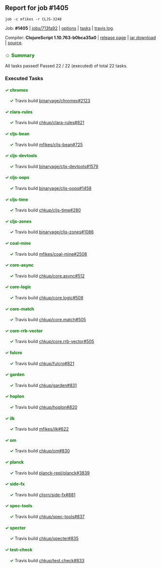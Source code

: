 ## Report for job #1405
```
job -c mfikes -r CLJS-3248
```


Job: **#1405** | [jobs/713fa92](https://github.com/cljs-oss/canary/commit/713fa92c7fc24e15fd16276b1a3dd8c1bb414a09) | [options](options.edn) | [tasks](tasks.edn) | [travis log](https://travis-ci.org/cljs-oss/canary/builds/686636396).

Compiler: **ClojureScript 1.10.763-b0bca35a0** | [release page](https://github.com/cljs-oss/canary/releases/tag/r1.10.763-b0bca35a0) | [jar download](https://github.com/cljs-oss/canary/releases/download/r1.10.763-b0bca35a0/clojurescript-1.10.763-b0bca35a0.jar) | [source](https://github.com/mfikes/clojurescript/commit/b0bca35a09774947faceea9923af79c7c93451ba).

### <b style='color:green'>☺ Summary</b>

All tasks passed! Passed 22 / 22 (executed) of total 22 tasks.

### Executed Tasks

#### <b style='color:green'>&#x2713; chromex</b>
&nbsp;&nbsp;&nbsp;&nbsp;<b style='color:green'>&#x2713;</b> Travis build [binaryage/chromex#2123](https://travis-ci.org/binaryage/chromex/builds/686638021)<br>

#### <b style='color:green'>&#x2713; clara-rules</b>
&nbsp;&nbsp;&nbsp;&nbsp;<b style='color:green'>&#x2713;</b> Travis build [chkup/clara-rules#821](https://travis-ci.org/chkup/clara-rules/builds/686638027)<br>

#### <b style='color:green'>&#x2713; cljs-bean</b>
&nbsp;&nbsp;&nbsp;&nbsp;<b style='color:green'>&#x2713;</b> Travis build [mfikes/cljs-bean#725](https://travis-ci.org/mfikes/cljs-bean/builds/686638034)<br>

#### <b style='color:green'>&#x2713; cljs-devtools</b>
&nbsp;&nbsp;&nbsp;&nbsp;<b style='color:green'>&#x2713;</b> Travis build [binaryage/cljs-devtools#1579](https://travis-ci.org/binaryage/cljs-devtools/builds/686638035)<br>

#### <b style='color:green'>&#x2713; cljs-oops</b>
&nbsp;&nbsp;&nbsp;&nbsp;<b style='color:green'>&#x2713;</b> Travis build [binaryage/cljs-oops#1458](https://travis-ci.org/binaryage/cljs-oops/builds/686638042)<br>

#### <b style='color:green'>&#x2713; cljs-time</b>
&nbsp;&nbsp;&nbsp;&nbsp;<b style='color:green'>&#x2713;</b> Travis build [chkup/cljs-time#280](https://travis-ci.org/chkup/cljs-time/builds/686638051)<br>

#### <b style='color:green'>&#x2713; cljs-zones</b>
&nbsp;&nbsp;&nbsp;&nbsp;<b style='color:green'>&#x2713;</b> Travis build [binaryage/cljs-zones#1086](https://travis-ci.org/binaryage/cljs-zones/builds/686638054)<br>

#### <b style='color:green'>&#x2713; coal-mine</b>
&nbsp;&nbsp;&nbsp;&nbsp;<b style='color:green'>&#x2713;</b> Travis build [mfikes/coal-mine#2508](https://travis-ci.org/mfikes/coal-mine/builds/686638056)<br>

#### <b style='color:green'>&#x2713; core-async</b>
&nbsp;&nbsp;&nbsp;&nbsp;<b style='color:green'>&#x2713;</b> Travis build [chkup/core.async#512](https://travis-ci.org/chkup/core.async/builds/686638065)<br>

#### <b style='color:green'>&#x2713; core-logic</b>
&nbsp;&nbsp;&nbsp;&nbsp;<b style='color:green'>&#x2713;</b> Travis build [chkup/core.logic#508](https://travis-ci.org/chkup/core.logic/builds/686638079)<br>

#### <b style='color:green'>&#x2713; core-match</b>
&nbsp;&nbsp;&nbsp;&nbsp;<b style='color:green'>&#x2713;</b> Travis build [chkup/core.match#505](https://travis-ci.org/chkup/core.match/builds/686638081)<br>

#### <b style='color:green'>&#x2713; core-rrb-vector</b>
&nbsp;&nbsp;&nbsp;&nbsp;<b style='color:green'>&#x2713;</b> Travis build [chkup/core.rrb-vector#505](https://travis-ci.org/chkup/core.rrb-vector/builds/686638085)<br>

#### <b style='color:green'>&#x2713; fulcro</b>
&nbsp;&nbsp;&nbsp;&nbsp;<b style='color:green'>&#x2713;</b> Travis build [chkup/fulcro#821](https://travis-ci.org/chkup/fulcro/builds/686638111)<br>

#### <b style='color:green'>&#x2713; garden</b>
&nbsp;&nbsp;&nbsp;&nbsp;<b style='color:green'>&#x2713;</b> Travis build [chkup/garden#831](https://travis-ci.org/chkup/garden/builds/686638094)<br>

#### <b style='color:green'>&#x2713; hoplon</b>
&nbsp;&nbsp;&nbsp;&nbsp;<b style='color:green'>&#x2713;</b> Travis build [chkup/hoplon#820](https://travis-ci.org/chkup/hoplon/builds/686638137)<br>

#### <b style='color:green'>&#x2713; ilk</b>
&nbsp;&nbsp;&nbsp;&nbsp;<b style='color:green'>&#x2713;</b> Travis build [mfikes/ilk#622](https://travis-ci.org/mfikes/ilk/builds/686638115)<br>

#### <b style='color:green'>&#x2713; om</b>
&nbsp;&nbsp;&nbsp;&nbsp;<b style='color:green'>&#x2713;</b> Travis build [chkup/om#830](https://travis-ci.org/chkup/om/builds/686638161)<br>

#### <b style='color:green'>&#x2713; planck</b>
&nbsp;&nbsp;&nbsp;&nbsp;<b style='color:green'>&#x2713;</b> Travis build [planck-repl/planck#3839](https://travis-ci.org/planck-repl/planck/builds/686638276)<br>

#### <b style='color:green'>&#x2713; side-fx</b>
&nbsp;&nbsp;&nbsp;&nbsp;<b style='color:green'>&#x2713;</b> Travis build [cljsrn/side-fx#881](https://travis-ci.org/cljsrn/side-fx/builds/686638190)<br>

#### <b style='color:green'>&#x2713; spec-tools</b>
&nbsp;&nbsp;&nbsp;&nbsp;<b style='color:green'>&#x2713;</b> Travis build [chkup/spec-tools#837](https://travis-ci.org/chkup/spec-tools/builds/686638234)<br>

#### <b style='color:green'>&#x2713; specter</b>
&nbsp;&nbsp;&nbsp;&nbsp;<b style='color:green'>&#x2713;</b> Travis build [chkup/specter#835](https://travis-ci.org/chkup/specter/builds/686638328)<br>

#### <b style='color:green'>&#x2713; test-check</b>
&nbsp;&nbsp;&nbsp;&nbsp;<b style='color:green'>&#x2713;</b> Travis build [chkup/test.check#833](https://travis-ci.org/chkup/test.check/builds/686638251)<br>